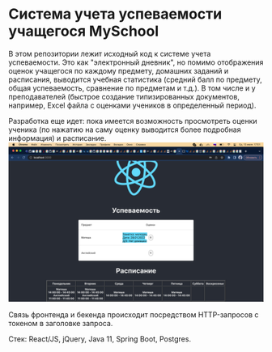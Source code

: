 # Система учета успеваемости учащегося MySchool

В этом репозитории лежит исходный код к системе учета успеваемости. Это как "электронный дневник", но помимо отображения оценок учащегося по каждому предмету, домашних заданий и расписания, выводится учебная статистика (средний балл по предмету, общая успеваемость, сравнение по предметам и т.д.). В том числе и у преподавателей (быстрое создание типизированных документов, например, Excel файла с оценками учеников в определенный период).

Разработка еще идет: пока имеется возможность просмотреть оценки ученика (по нажатию на саму оценку выводится более подробная информация) и расписание.
![Ученик настолько успешен, что по математике получил 6. Так и должно быть.](files/example.jpeg)

Связь фронтенда и бекенда происходит посредством HTTP-запросов с токеном в заголовке запроса. 


Стек: React/JS, jQuery, Java 11, Spring Boot, Postgres.
